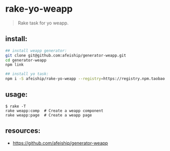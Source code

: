 # rake-yo-weapp
> Rake task for yo weapp.

## install:
```bash
## install weapp generator:
git clone git@github.com:afeiship/generator-weapp.git
cd generator-weapp
npm link

## install yo task:
npm i -S afeiship/rake-yo-weapp --registry=https://registry.npm.taobao.org
```

## usage:
~~~
$ rake -T
rake weapp:comp  # Create a weapp component
rake weapp:page  # Create a weapp page
~~~

## resources:
- https://github.com/afeiship/generator-weapp